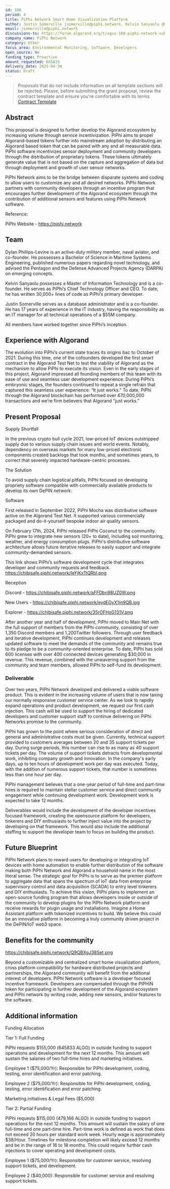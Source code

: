 ```yaml
---
id: 188
period: 4
title: PiPhi Network Smart Home Visualization Platform
author: Justin Somerville jsomerville@piphi.network, Kelvin Sanyaolu @KelvinSan
email: jsomerville@piphi.network
discussions-to: https://forum.algorand.org/t/xgov-188-piphi-network-submission/11807
company_name: PiPhi Network
category: Other
focus_area: Environmental Monitoring, Software, Developers
open_source: No
funding_type: Proactive
amount_requested: 645833
delivery_date: 2025-04-30
status: Draft
---
```


>Proposals that do not include information on all template sections will be rejected.
>Please, before submitting the grant proposal, review the contract template and ensure you're comfortable with its terms.  <a href="https://drive.google.com/file/d/1dsKwQGhnS3h_PrSkoidhnvqlX7soLpZ-/view">Contract Template</a> 

## Abstract
This proposal is designed to further develop the Algorand ecosystem by increasing volume through service incentivization. PiPhi aims to propel Algorand-based tokens further into mainstream adoption by distributing an Algorand based token that can be paired with any and all measurable data. PiPhi software incentivizes sensor deployment and community developers through the distribution of proprietary tokens. These tokens ultimately generate value that is not based on the capture and aggregation of data but through deployment and growth of user sensor networks. 

 

PiPhi Network aims to be the bridge between disparate systems and coding to allow users to customize any and all desired networks. PiPhi Network partners with community developers through an incentive program that encourages further development of the Algorand ecosystem through the contribution of additional sensors and features using PiPhi Network software. 

 

Reference: 

PiPhi Website - https://piphi.network

## Team
Dylan Phillips-Levine is an active-duty military member, naval aviator, and co-founder. He possesses a Bachelor of Science in Maritime Systems Engineering, published numerous papers regarding novel technology, and advised the Pentagon and the Defense Advanced Projects Agency (DARPA) on emerging concepts. 

 

Kelvin Sanyaolu possesses a Master of Information Technology and is a co-founder. He serves as PiPhi’s Chief Technology Officer and CEO. To date, he has written 30,000+ lines of code as PiPhi’s primary developer. 

 

Justin Somerville serves as a database administrator and is a co-founder. He has 17 years of experience in the IT industry, having the responsibility as an IT manager for all technical operations of a $55M company.  

 

All members have worked together since PiPhi’s inception. 

## Experience with Algorand
The evolution into PiPhi’s current state traces its origins bac to October of 2021. During this time, one of the cofounders developed the first smart contract in the Algorand Test Net to test the viability of Algorand as the mechanism to allow PiPhi to execute its vision. Even in the early stages of this project, Algorand impressed all founding members of this team with its ease of use and seamless user development experience. During PiPhi’s embryonic stages, the founders continued to repeat a single refrain that captured this seamless user experience: “It just works.” To date, PiPhi through the Algorand blockchain has performed over 470,000,000 transactions and we’re firm believers that Algorand “just works.”  

## Present Proposal
 

Supply Shortfall 

 

In the previous crypto bull cycle 2021, low-priced IoT devices outstripped supply due to various supply chain issues and world events. Notably, dependency on overseas markets for many low-priced electronic components created backlogs that took months, and sometimes years, to correct that severely impacted hardware-centric processes. 

 

The Solution 

 

To avoid supply chain logistical pitfalls, PiPhi focused on developing propriety software compatible with commercially available products to develop its own DePIN network. 

 

Software 

 

First released in September 2022, PiPhi Mocha was distributive software active on the Algorand Test Net. It supported various commercially packaged and do-it-yourself bespoke indoor air quality sensors. 


On February 17th, 2024, PiPhi released PiPhi Coconut to the community. PiPhi grew to integrate new sensors (20+ to date), including soil monitoring, weather, and energy consumption plugs. PiPhi's distributive software architecture allows future iterative releases to easily support and integrate community-demanded sensors. 

 
This link shows PiPhi’s software development cycle that integrates developer and community requests and feedback. 
https://chibisafe.piphi.network/IeYjKxTtQRbI.png 

 

Reception 

Discord - https://chibisafe.piphi.network/aFFDbn98UZ0W.png 

New Users - https://chibisafe.piphi.network/eydEGyX1m9QB.jpg 

Explorer - https://chibisafe.piphi.network/35rOFHxG131V.png 

 

After another year and half of development, PiPhi moved to Main Net with the full support of members from the PiPhi community, consisting of over 1,350 Discord members and 1,200Twitter followers. Through user feedback and iterative development, PiPhi continues development and releases updated software to meet the demands of the community and remains true to its pledge to be a community-oriented enterprise. To date, PiPhi has sold 600 licenses with over 400 connected devices generating $30,000 in revenue. This revenue, combined with the unwavering support from the community and team members, allowed PiPhi to self-fund its development.   

### Deliverable
Over two years, PiPhi Network developed and delivered a viable software product. This is evident in the increasing volume of users that is now taxing our normally responsive customer service center. As we look to rapidly expand operations and product development, we request our first cash injection. This cash will be used to support the hiring of dedicated developers and customer support staff to continue delivering on PiPhi Networks promise to the community. 


PiPhi has grown to the point where serious consideration of direct and general and administrative costs must be given. Currently, technical support provided to customers averages between 20 and 35 support tickets per day. During surge periods, this number can rise to as many as 40 support tickets per day. The volume of support tickets detracts from developmental work, inhibiting company growth and innovation. In the company's early days, up to ten hours of development work per day was executed. Today, with the addition of numerous support tickets, that number is sometimes less than one hour per day. 

  
PiPhi management believes that a one-year period of full-time and part-time hires is required to maintain stellar customer service and direct community engagement while continuing development work. Development work is expected to take 12 months. 

Deliverables would include the development of the developer incentives focused framework, creating the opensource platform for developers, tinkerers and DIY enthusiasts to further inject value into the project by developing on that framework. This would also include the additional staffing to support the developer team to focus on building the product. 

## Future Blueprint
PiPhi Network plans to reward users for developing or integrating IoT devices with home automation to enable further distribution of the software making both PiPhi Network and Algorand a household name in the most literal sense. The strategic goal for PiPhi is to serve as the premier platform to aggregate data that spans the spectrum of IoT data from enterprise supervisory control and data acquisition (SCADA) to entry level tinkerers and DIY enthusiasts. To achieve this vision, PiPhi plans to implement an open-source funding program that allows developers inside or outside of the community to develop plugins for the PiPhi Network platform and receive rewards for plugin usage and installations. Imagine a Home Assistant platform with tokenized incentives to build. We believe this could be an innovative platform in becoming a truly community driven project in the DePIN/IoT web3 space.

## Benefits for the community
https://chibisafe.piphi.network/Q9QBXgJ38Set.png 

Beyond a customizable and centralized smart home visualization platform, cross platform compatibility for hardware distributed projects and partnerships, the Algorand community will benefit from the additional interest of developers. PiPhi Network software is a developer focused incentive framework. Developers are compensated through the PIPHIN token for participating in further development of the Algorand ecosystem and PiPhi network by writing code, adding new sensors, and/or features to the software.  

## Additional information
Funding Allocation 

  

Tier 1: Full Funding 

  

PiPhi requests $155,000 (645833 ALGO) in outside funding to support operations and development for the next 12 months. This amount will sustain the salaries of two full-time hires and marketing initiatives.  

  

Employee 1 ($75,000/Yr): Responsible for PiPhi development, coding, testing, error identification and error patching. 

  

Employee 2 ($75,000/Yr): Responsible for PiPhi development, coding, testing, error identification and error patching. 

  

Marketing initiatives & Legal Fees ($5,000) 


Tier 2: Partial Funding 

  

PiPhi requests $115,000 (479,166 ALGO) in outside funding to support operations for the next 12 months. This amount will sustain the salary of one full-time and one part-time hire. Part-time work is defined as work that does not exceed 20 hours per standard work week. Hourly wage is approximately $38/Hour. Timelines for milestone completion will likely exceed 12 months and be in the range of 16 to 18 months. This could require further cash injections to cover operating and development costs. 

  

Employee 1 ($75,000/Yr): Responsible for customer service, resolving support tickets, and development. 

  

Employee 2 ($40,000): Responsible for customer service and resolving support tickets. 



